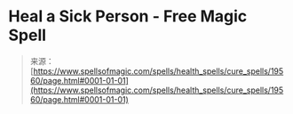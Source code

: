 <!--yml
category: 未分类
date: 2024-06-12 19:01:39
-->

# Heal a Sick Person - Free Magic Spell

> 来源：[https://www.spellsofmagic.com/spells/health_spells/cure_spells/19560/page.html#0001-01-01](https://www.spellsofmagic.com/spells/health_spells/cure_spells/19560/page.html#0001-01-01)